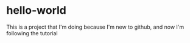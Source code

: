# hello-world

This is a project that I'm doing because
I'm new to github, and now I'm following
the tutorial
